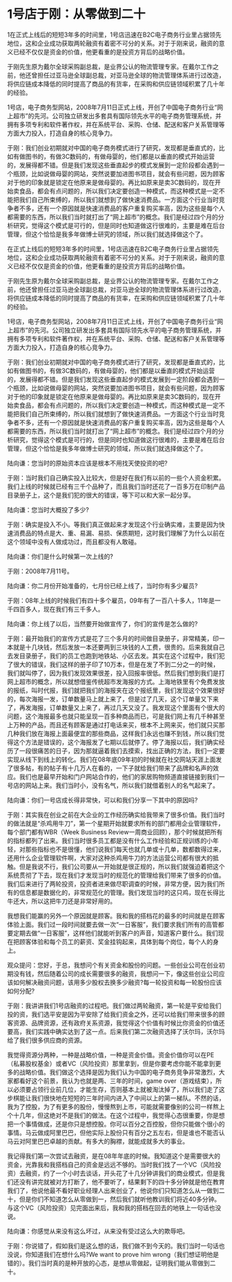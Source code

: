 # 1号店于刚：从零做到二十

1在正式上线后的短短3年多的时间里，1号店迅速在B2C电子商务行业里占据领先地位，这和企业成功获取两轮融资有着密不可分的关系。对于于刚来说，融资的意义已经不仅仅是资金的价值，他更看重的是投资方背后的战略价值。

于刚先生原为戴尔全球采购副总裁，是业界公认的物流管理专家。在戴尔工作之前，他还曾担任过亚马逊全球副总裁，对亚马逊全球的物流管理体系进行过改造，将供应链成本降低的同时提高了商品的有货率，在采购和供应链领域积累了几十年的经验。

1号店，电子商务型网站，2008年7月11日正式上线，开创了中国电子商务行业“网上超市”的先河。公司独立研发出多套具有国际领先水平的电子商务管理系统，并拥有多项专利和软件著作权，并在系统平台、采购、仓储、配送和客户关系管理等方面大力投入，打造自身的核心竞争力。

于刚：我们创业初期就对中国的电子商务模式进行了研究，发现都是垂直式的，比如有做图书的，有做3C数码的，有做母婴的，他们都是以垂直的模式开始运营的，发展得都不错。但是我们发现这些垂直起步的模式发展到一定阶段都会遇到一个瓶颈，比如说做母婴的网站，突然说要加进图书项目，就会有些问题，因为顾客对于他的印象就是锁定在他原来是做母婴的。再比如原来是卖3C数码的，现在开始卖食品，都会有点问题的，所以我们决定要创造一种模式，而这种模式是一定不能把我们自己所束缚的，所以我们就想到了做快速消费品。一方面这个行业当时竞争者不多，还有一个原因就是快速消费品的客户重复购买率高，因为这些是每个人都需要的东西，所以我们当时就打出了“网上超市”的概念。我们是经过四个月的分析研究，觉得这个模式是可行的，但是同时也知道做这行很难的，主要是难在后台管理，但这个恰恰是我多年做博士研究的领域，所以我们就选择做这个了。

在正式上线后的短短3年多的时间里，1号店迅速在B2C电子商务行业里占据领先地位，这和企业成功获取两轮融资有着密不可分的关系。对于于刚来说，融资的意义已经不仅仅是资金的价值，他更看重的是投资方背后的战略价值。

于刚先生原为戴尔全球采购副总裁，是业界公认的物流管理专家。在戴尔工作之前，他还曾担任过亚马逊全球副总裁，对亚马逊全球的物流管理体系进行过改造，将供应链成本降低的同时提高了商品的有货率，在采购和供应链领域积累了几十年的经验。

1号店，电子商务型网站，2008年7月11日正式上线，开创了中国电子商务行业“网上超市”的先河。公司独立研发出多套具有国际领先水平的电子商务管理系统，并拥有多项专利和软件著作权，并在系统平台、采购、仓储、配送和客户关系管理等方面大力投入，打造自身的核心竞争力。

于刚：我们创业初期就对中国的电子商务模式进行了研究，发现都是垂直式的，比如有做图书的，有做3C数码的，有做母婴的，他们都是以垂直的模式开始运营的，发展得都不错。但是我们发现这些垂直起步的模式发展到一定阶段都会遇到一个瓶颈，比如说做母婴的网站，突然说要加进图书项目，就会有些问题，因为顾客对于他的印象就是锁定在他原来是做母婴的。再比如原来是卖3C数码的，现在开始卖食品，都会有点问题的，所以我们决定要创造一种模式，而这种模式是一定不能把我们自己所束缚的，所以我们就想到了做快速消费品。一方面这个行业当时竞争者不多，还有一个原因就是快速消费品的客户重复购买率高，因为这些是每个人都需要的东西，所以我们当时就打出了“网上超市”的概念。我们是经过四个月的分析研究，觉得这个模式是可行的，但是同时也知道做这行很难的，主要是难在后台管理，但这个恰恰是我多年做博士研究的领域，所以我们就选择做这个了。

陆向谦：您当时的原始资本应该是根本不用找天使投资的吧?

于刚：当时我们自己确实投入比较大，但是好在我们有以前的一些个人资金积累。我们上线的时候就已经有三千个品种了，而且我们当时还花了一百多万在印制产品目录册子上，这个是我们犯的很大的错误，等下可以和大家一起分享。

陆向谦：您当时大概投了多少?

于刚：确实是投入不小。等我们真正做起来才发现这个行业确实难，主要是因为快速消费品的特点是大、重、易漏、易损、保质期短，这时我们理解了为什么以前在这个领域中没有人做成功过，而且都没有人敢碰。

陆向谦：你们是什么时候第一次上线的?

于刚：2008年7月11号。

陆向谦：你二月份开始准备的，七月份已经上线了，当时你有多少雇员?

于刚：08年上线的时候我们有四十多个雇员，09年有了一百八十多人，11年是一千四百多人，现在我们有三千多人。

陆向谦：你上线了以后，当然要开始做宣传了，你们的宣传是怎么做的?

于刚：最开始我们的宣传方式是花了三个多月的时间做目录册子，非常精美，印一本就是十几块钱，然后发放一本还要两到三块钱的人工费，很贵的。后来我就自己去发目录册子，我们的员工也跑到地铁站、小区去发。其实在这个过程中，我们犯了很大的错误，我们这样的册子印了10万本，但是在发了不到二分之一的时候，我们就叫停了，因为我们发现效果很差，投入回报率很低。然后我们想到我们是打网上超市的概念，所以就想借鉴传统超市发海报的方式。上海地铁里有个免费发放的报纸，叫时代报，我们就把我们的海报夹在这个报纸里，我们发现这个效果很好的，每次海报一发，订单数量马上就上来了，但是过了几天，这个订单量又下来了，再发海报，订单数量又上来了，再过几天又没了。我发现这个里面有个很大的问题，这个海报最多也就只能呈现一百多种商品而已，可是我们网上有几千种甚至上万种的产品，而且还有顾客是通过打电话来买，根本不上网来买，他们就只买那几种我们放在海报上面最便宜的那些商品，这样我们永远也赚不到钱，所以我们觉得这个方法是错误的，这个海报发了七期以后就停了。停了海报以后，我们确实经历了一段很痛苦的日子，因为那就逼着我们去摸索，找出正确的方法，我们一定要实现从线下到线上的转化。我们在08年底09年初的时候就在社交网站天涯上面发了很多帖，有的帖子有十几万人在看的，一下子就给我们带来了品牌和名声的效应。我们也是最早开始和门户网站合作的，他们的家居购物频道直接链接到我们一号店的网站上来。我们当时小，没有名气，所以我们就借着别人的名气起来了。

陆向谦：你们一号店成长得非常快，可以和我们分享一下其中的原因吗?

于刚：其实我在创业之前在大企业的工作经历确实给我带来了很多价值。我们当时的做法就是“杀鸡用牛刀”，第一个星期开始就要求所有的部门都用企业管理软件，每个部门都有WBR（Week Business Review一周商业回顾），那个时候就把所有的指标都列了出来。我们当时很多员工都是没有什么工作经验和正规训练的小年轻，对那些指标也不是很懂，他们说我们每天也就几单或十几单，数都数得过来，还用什么企业管理软件啊，大家对这种杀鸡用牛刀的方法运营公司都有很大的抵触。但是我说不行，我们公司要从一开始就是很正规的，所以我们就强迫着把这个系统贯彻了下去，现在我们才发现当时的规范化的管理给我们带来了很多的价值。我们后来进行了两轮投资，投资者进来做尽职调查的时候，非常方便，因为我们所有的信息都是数据化的，非常规范化的管理。我们发现当时的这只鸡，现在长得比牛还大，所以这把牛刀还是非常好用的。

我想我们能赢的另外一个原因就是顾客。我和我的搭档花的最多的时间就是在顾客体验上面。我们过一段时间就要去做一次“一日客服”，我们要求我们所有的高管都要定期去做“一日客服”，这样他们就能听到客户的声音，知道客户要什么。我们现在把顾客体验和每个员工的薪资、奖金挂钩起来，具体到每个岗位，每个人的身上。

观众提问：您好，于总，我想问个有关资金和股份的问题。一些创业公司在创业初期没有钱，然后随着公司的成长需要很多的融资，我想问一下，像这些创业公司应该如何解决融资问题，该用多少股权去换多少融资?每一轮投资和每一轮股份应该如何分配?

于刚：我讲讲我们1号店融资的过程吧。我们做过两轮融资，第一轮是平安给我们投的资，我们选平安是因为平安除了给我们资金之外，还可以给我们带来很多的顾客资源、品牌资源，还有政府关系资源，我觉得这个价值有时候比你资金的价值还要高，我们实践中确实达到了这一点。后来我们第二次融资选择了沃尔玛，沃尔玛给了我们很多供应商的资源。

我觉得资源分两种，一种是战略价值，一种是资金价值。资金价值你可以在PE（私募股权基金）或者VC（风险投资）那里拿到，但是你要考虑你能不能拿到更多的战略价值。我们做这个选择是因为我们认为中国的电子商务竞争非常激烈，大家都看好这个前景，我认为也就是两、三年的时间，game over（游戏结束），所以必须要占领行业前几位，才能生存，否则基本上就被淘汰掉了，所以我们走了这步棋能让我们很快地在短短的三年时间内进入了中间以上的第一梯队。不然的话，我为了控股，为了有更多的股份，慢慢熬到上市，可能就需要像别的公司一样熬上个十几年，但这绝对不是我们的做法。在这个过程中，我觉得心态很重要，你是想把一个事情做成，还是你只是想控股。你可以百分之百控股，但你只能做个很小的事情。马云做成阿里巴巴，但他实际上股份只有百分之五左右，但是谁也不能否认马云对阿里巴巴卓越的贡献。有多大的胸襟，就能成就多大的事业。

我记得我们第一次尝试去融资，是在08年年底的时候。我知道这个是需要很大的资金，光靠我和我搭档自己的资金是远远不够的。当时我们找了一个VC（风险投资）去融资，约了一个小时去谈话，开头花了十几分钟讲我们的商业模式，但是我们还没有讲完就被对方打断了，他不要听了，结果剩下的四十多分钟就是他在教育我们了，他说他最不看好职业经理人出来创业了，他说你们只知道怎么从一做到二十，但是你们不知道怎么从零做到一，然后我们就听他教训我们将近40多分钟。与这个VC（风险投资）见完面出来后，我和我的搭档在回去的地铁上一句话也没说。

陆向谦：你感觉从来没有这么坏过，从来没有受过这么大的欺辱吧。

于刚：你说错了，假如我们是这么想的话，我们做不到今天的。我们当时一句话也没说，你知道我们在想什么吗?We want to prove him wrong（我们想证明他是错的）。我们当时真的是种开放的心态，是想从零做起，证明我们能从零做到二十。
